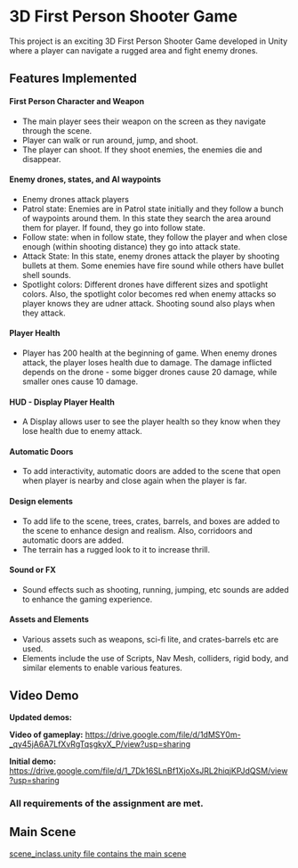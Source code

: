 # 3D First Person Shooter Game

This project is an exciting 3D First Person Shooter Game developed in Unity where a player can navigate a rugged area and fight enemy drones. 

## Features Implemented
#### First Person Character and Weapon
- The main player sees their weapon on the screen as they navigate through the scene.
- Player can walk or run around, jump, and shoot.
- The player can shoot. If they shoot enemies, the enemies die and disappear.

#### Enemy drones, states, and AI waypoints
- Enemy drones attack players
- Patrol state: Enemies are in Patrol state initially and they follow a bunch of waypoints around them. In this state they search the area around them for player. If found, they go into follow state.
- Follow state: when in follow state, they follow the player and when close enough (within shooting distance) they go into attack state.
- Attack State: In this state, enemy drones attack the player by shooting bullets at them. Some enemies have fire sound while others have bullet shell sounds.
- Spotlight colors: Different drones have different sizes and spotlight colors. Also, the spotlight color becomes red when enemy attacks so player knows they are udner attack. Shooting sound also plays when they attack.

#### Player Health
- Player has 200 health at the beginning of game. When enemy drones attack, the player loses health due to damage. The damage inflicted depends on the drone - some bigger drones cause 20 damage, while smaller ones cause 10 damage.

#### HUD - Display Player Health
- A Display allows user to see the player health so they know when they lose health due to enemy attack.

#### Automatic Doors
- To add interactivity, automatic doors are added to the scene that open when player is nearby and close again when the player is far.

#### Design elements
- To add life to the scene, trees, crates, barrels, and boxes are added to the scene to enhance design and realism. Also, corridoors and automatic doors are added.
- The terrain has a rugged look to it to increase thrill.

#### Sound or FX
- Sound effects such as shooting, running, jumping, etc sounds are added to enhance the gaming experience.

#### Assets and Elements
- Various assets such as weapons, sci-fi lite, and crates-barrels etc are used.
- Elements include the use of Scripts, Nav Mesh, colliders, rigid body, and similar elements to enable various features.

## Video Demo

**Updated demos:**

**Video of gameplay:** 
https://drive.google.com/file/d/1dMSY0m-_qy45jA6A7LfXvRgTqsgkyX_P/view?usp=sharing 

**Initial demo:**
https://drive.google.com/file/d/1_7Dk16SLnBf1XjoXsJRL2hiqjKPJdQSM/view?usp=sharing

### All requirements of the assignment are met.

## Main Scene
[scene_inclass.unity file contains the main scene](Assets/fps_scene.unity)

